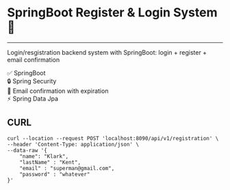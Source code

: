 # **SpringBoot Register & Login System** :rocket:  
---  
Login/resgistration backend system with SpringBoot: login + register + email confirmation

:white_check_mark: SpringBoot   
:lock: Spring Security  
:monocle_face: Email confirmation with expiration  
:zap: Spring Data Jpa


## CURL  
```
curl --location --request POST 'localhost:8090/api/v1/registration' \  
--header 'Content-Type: application/json' \  
--data-raw '{  
    "name": "Klark",   
    "lastName" : "Kent",   
    "email" : "superman@gmail.com",   
    "password" : "whatever"  
}'
```
